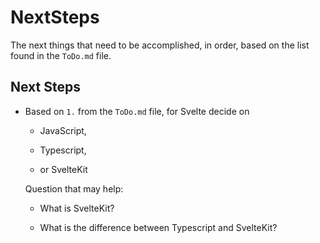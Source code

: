 # NextSteps

The next things that need to be accomplished, in order, based on the list found in the `ToDo.md` file.

## Next Steps

- Based on `1.` from the `ToDo.md` file, for Svelte decide on

  - JavaScript,

  - Typescript,

  - or SvelteKit

  Question that may help:

  - What is SvelteKit?

  - What is the difference between Typescript and SvelteKit?
